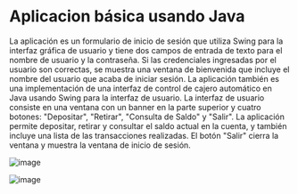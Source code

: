 # Aplicacion básica usando Java 
La aplicación es un formulario de inicio de sesión que utiliza Swing para la interfaz gráfica de usuario y tiene dos campos de entrada de texto 
para el nombre de usuario y la contraseña. Si las credenciales ingresadas por el usuario son correctas, se muestra una ventana de bienvenida 
que incluye el nombre del usuario que acaba de iniciar sesión. La aplicación también es una implementación de una interfaz de control de cajero 
automático en Java usando Swing para la interfaz de usuario. 
La interfaz de usuario consiste en una ventana con un banner en la parte superior y cuatro botones: "Depositar", "Retirar", "Consulta de Saldo" y "Salir". 
La aplicación permite depositar, retirar y consultar el saldo actual en la cuenta, y también incluye una lista de las transacciones realizadas. 
El botón "Salir" cierra la ventana y muestra la ventana de inicio de sesión.


![image](https://user-images.githubusercontent.com/105132321/222993709-96444e74-d742-4104-84ce-79e80e7336c5.png)

![image](https://user-images.githubusercontent.com/105132321/222993771-37b8aff9-c07d-48c5-9082-4d7ff3abcc21.png)
